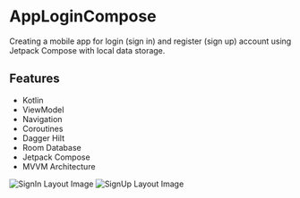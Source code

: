 # AppLoginCompose
 Creating a mobile app for login (sign in) and register (sign up) account using Jetpack Compose with local data storage.

 ## Features

- Kotlin
- ViewModel
- Navigation
- Coroutines
- Dagger Hilt
- Room Database
- Jetpack Compose
- MVVM Architecture
  
![SignIn Layout Image](https://i.imgur.com/vYh5Wjt.png)
![SignUp Layout Image](https://i.imgur.com/ii4L2kM.png)
